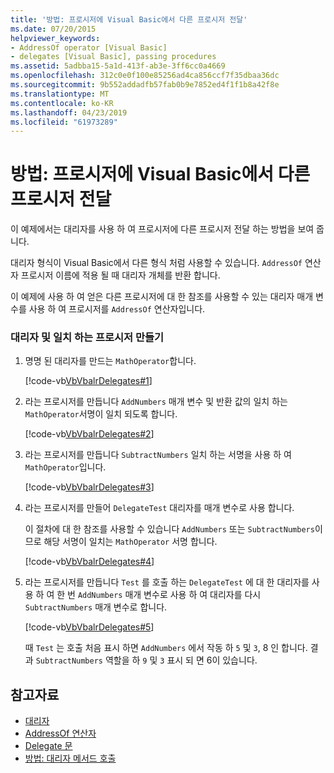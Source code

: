 ```yaml
---
title: '방법: 프로시저에 Visual Basic에서 다른 프로시저 전달'
ms.date: 07/20/2015
helpviewer_keywords:
- AddressOf operator [Visual Basic]
- delegates [Visual Basic], passing procedures
ms.assetid: 5adbba15-5a1d-413f-ab3e-3ff6cc0a4669
ms.openlocfilehash: 312c0e0f100e85256ad4ca856ccf7f35dbaa36dc
ms.sourcegitcommit: 9b552addadfb57fab0b9e7852ed4f1f1b8a42f8e
ms.translationtype: MT
ms.contentlocale: ko-KR
ms.lasthandoff: 04/23/2019
ms.locfileid: "61973289"
---
```

# <a name="how-to-pass-procedures-to-another-procedure-in-visual-basic"></a>방법: 프로시저에 Visual Basic에서 다른 프로시저 전달
이 예제에서는 대리자를 사용 하 여 프로시저에 다른 프로시저 전달 하는 방법을 보여 줍니다.  
  
 대리자 형식이 Visual Basic에서 다른 형식 처럼 사용할 수 있습니다. `AddressOf` 연산자 프로시저 이름에 적용 될 때 대리자 개체를 반환 합니다.  
  
 이 예제에 사용 하 여 얻은 다른 프로시저에 대 한 참조를 사용할 수 있는 대리자 매개 변수를 사용 하 여 프로시저를 `AddressOf` 연산자입니다.  
  
### <a name="create-the-delegate-and-matching-procedures"></a>대리자 및 일치 하는 프로시저 만들기  
  
1. 명명 된 대리자를 만드는 `MathOperator`합니다.  
  
     [!code-vb[VbVbalrDelegates#1](~/samples/snippets/visualbasic/VS_Snippets_VBCSharp/VbVbalrDelegates/VB/Class1.vb#1)]  
  
2. 라는 프로시저를 만듭니다 `AddNumbers` 매개 변수 및 반환 값의 일치 하는 `MathOperator`서명이 일치 되도록 합니다.  
  
     [!code-vb[VbVbalrDelegates#2](~/samples/snippets/visualbasic/VS_Snippets_VBCSharp/VbVbalrDelegates/VB/Class1.vb#2)]  
  
3. 라는 프로시저를 만듭니다 `SubtractNumbers` 일치 하는 서명을 사용 하 여 `MathOperator`입니다.  
  
     [!code-vb[VbVbalrDelegates#3](~/samples/snippets/visualbasic/VS_Snippets_VBCSharp/VbVbalrDelegates/VB/Class1.vb#3)]  
  
4. 라는 프로시저를 만들어 `DelegateTest` 대리자를 매개 변수로 사용 합니다.  
  
     이 절차에 대 한 참조를 사용할 수 있습니다 `AddNumbers` 또는 `SubtractNumbers`이므로 해당 서명이 일치는 `MathOperator` 서명 합니다.  
  
     [!code-vb[VbVbalrDelegates#4](~/samples/snippets/visualbasic/VS_Snippets_VBCSharp/VbVbalrDelegates/VB/Class1.vb#4)]  
  
5. 라는 프로시저를 만듭니다 `Test` 를 호출 하는 `DelegateTest` 에 대 한 대리자를 사용 하 여 한 번 `AddNumbers` 매개 변수로 사용 하 여 대리자를 다시 `SubtractNumbers` 매개 변수로 합니다.  
  
     [!code-vb[VbVbalrDelegates#5](~/samples/snippets/visualbasic/VS_Snippets_VBCSharp/VbVbalrDelegates/VB/Class1.vb#5)]  
  
     때 `Test` 는 호출 처음 표시 하면 `AddNumbers` 에서 작동 하 `5` 및 `3`, 8 인 합니다. 결과 `SubtractNumbers` 역할을 하 `9` 및 `3` 표시 되 면 6이 있습니다.  
  
## <a name="see-also"></a>참고자료

- [대리자](../../../../visual-basic/programming-guide/language-features/delegates/index.md)
- [AddressOf 연산자](../../../../visual-basic/language-reference/operators/addressof-operator.md)
- [Delegate 문](../../../../visual-basic/language-reference/statements/delegate-statement.md)
- [방법: 대리자 메서드 호출](../../../../visual-basic/programming-guide/language-features/delegates/how-to-invoke-a-delegate-method.md)
